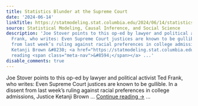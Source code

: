 ```yaml
---
title: Statistics Blunder at the Supreme Court
date: '2024-06-14'
linkTitle: https://statmodeling.stat.columbia.edu/2024/06/14/statistics-blunder-at-the-supreme-court/
source: Statistical Modeling, Causal Inference, and Social Science
description: 'Joe Stover points to this op-ed by lawyer and political activist Ted
  Frank, who writes: Even Supreme Court justices are known to be gullible. In a dissent
  from last week’s ruling against racial preferences in college admissions, Justice
  Ketanji Brown &#8230; <a href="https://statmodeling.stat.columbia.edu/2024/06/14/statistics-blunder-at-the-supreme-court/">Continue
  reading <span class="meta-nav">&#8594;</span></a> ...'
disable_comments: true
---
```

Joe Stover points to this op-ed by lawyer and political activist Ted Frank, who writes: Even Supreme Court justices are known to be gullible. In a dissent from last week’s ruling against racial preferences in college admissions, Justice Ketanji Brown &#8230; <a href="https://statmodeling.stat.columbia.edu/2024/06/14/statistics-blunder-at-the-supreme-court/">Continue reading <span class="meta-nav">&#8594;</span></a> ...